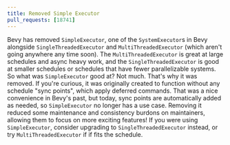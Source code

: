 ```yaml
---
title: Removed Simple Executor
pull_requests: [18741]
---
```


Bevy has removed `SimpleExecutor`, one of the `SystemExecutor`s in Bevy alongside `SingleThreadedExecutor` and `MultiThreadedExecutor` (which aren't going anywhere any time soon).
The `MultiThreadedExecutor` is great at large schedules and async heavy work, and the `SingleThreadedExecutor` is good at smaller schedules or schedules that have fewer parallelizable systems.
So what was `SimpleExecutor` good at? Not much. That's why it was removed. If you're curious, it was originally created to function without any schedule "sync points", which apply deferred commands.
That was a nice convenience in Bevy's past, but today, sync points are automatically added as needed, so `SimpleExecutor` no longer has a use case.
Removing it reduced some maintenance and consistency burdons on maintainers, allowing them to focus on more exciting features!
If you were using `SimpleExecutor`, consider upgrading to `SingleThreadedExecutor` instead, or try `MultiThreadedExecutor` if if fits the schedule.
